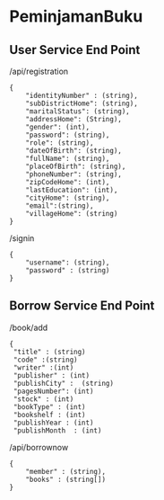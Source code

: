 # PeminjamanBuku

## User Service End Point 
/api/registration
```
{
    "identityNumber" : (string),
    "subDistrictHome": (string),
    "maritalStatus": (string),
    "addressHome": (String),
    "gender": (int),
    "password": (string),
    "role": (string),
    "dateOfBirth": (string),
    "fullName": (string),
    "placeOfBirth": (string),
    "phoneNumber": (string),
    "zipCodeHome": (int),
    "lastEducation": (int),
    "cityHome": (string),
    "email":(string),
    "villageHome": (string)
}
```

/signin
```
{
    "username": (string),
    "password" : (string)
}
```

## Borrow Service End Point 
/book/add
```
{ 
 "title" : (string)
 "code" :(string)
 "writer" :(int)
 "publisher" : (int)
 "publishCity" :  (string)
 "pagesNumber": (int)
 "stock" : (int) 
 "bookType" : (int)
 "bookshelf : (int)
 "publishYear : (int)
 "publishMonth  : (int)
```

/api/borrownow
```
{
    "member" : (string),
    "books" : (string[])
}
```
